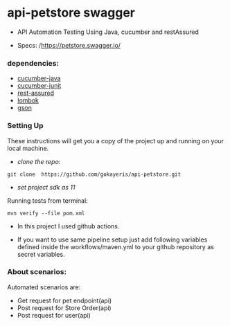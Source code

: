 # api-petstore swagger 
- API Automation Testing Using Java, cucumber and restAssured

- Specs:  /https://petstore.swagger.io/ 

### dependencies:
- [cucumber-java](https://mvnrepository.com/artifact/io.cucumber/cucumber-java)
- [cucumber-junit](https://mvnrepository.com/artifact/io.cucumber/cucumber-junit)
- [rest-assured](https://mvnrepository.com/artifact/io.rest-assured/rest-assured)
- [lombok](https://mvnrepository.com/artifact/org.projectlombok/lombok)
- [gson](https://mvnrepository.com/artifact/com.google.code.gson/gson)


### Setting Up
These instructions will get you a copy of the project up and running on your local machine.

- *clone the repo:*
```shell
git clone  https://github.com/gokayeris/api-petstore.git
```

- *set project sdk as 11*

Running tests from terminal:
```shell
mvn verify --file pom.xml
```
- In this project I used github actions.

- If you want to use same pipeline setup just add following variables defined inside the workflows/maven.yml to your github repository as secret variables.

### About scenarios:

Automated scenarios are:
- Get request for pet endpoint(api)
- Post request for Store Order(api)
- Post request for user(api)
